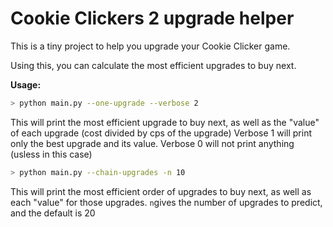# Cookie Clickers 2 upgrade helper

This is a tiny project to help you upgrade your Cookie Clicker game.

Using this, you can calculate the most efficient upgrades to buy next.

**Usage:**

```bash
> python main.py --one-upgrade --verbose 2
```

This will print the most efficient upgrade to buy next, as well as the "value" of each upgrade (cost divided by cps of the upgrade)
Verbose 1 will print only the best upgrade and its value.
Verbose 0 will not print anything (usless in this case)

```bash
> python main.py --chain-upgrades -n 10
```

This will print the most efficient order of upgrades to buy next, as well as each "value" for those upgrades.
`n`gives the number of upgrades to predict, and the default is 20
